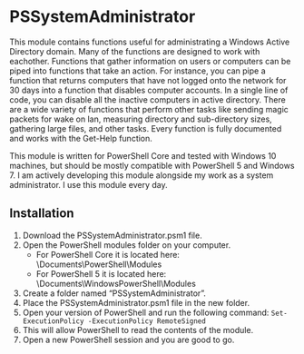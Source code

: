 # PSSystemAdministrator
This module contains functions useful for administrating a Windows Active Directory domain. Many of the functions are designed to work with eachother. Functions that gather information on users or computers can be piped into functions that take an action. For instance, you can pipe a function that returns computers that have not logged onto the network for 30 days into a function that disables computer accounts. In a single line of code, you can disable all the inactive computers in active directory. There are a wide variety of functions that perform other tasks like sending magic packets for wake on lan, measuring directory and sub-directory sizes, gathering large files, and other tasks. Every function is fully documented and works with the Get-Help function. 

This module is written for PowerShell Core and tested with Windows 10 machines, but should be mostly compatible with PowerShell 5 and Windows 7. I am actively developing this module alongside my work as a system administrator. I use this module every day.

## Installation
1. Download the PSSystemAdministrator.psm1 file.
2. Open the PowerShell modules folder on your computer.
   - For PowerShell Core it is located here: \Documents\PowerShell\Modules
   - For PowerShell 5 it is located here: \Documents\WindowsPowerShell\Modules
3. Create a folder named “PSSystemAdministrator”.
4. Place the PSSystemAdministrator.psm1 file in the new folder.
5. Open your version of PowerShell and run the following command: `Set-ExecutionPolicy -ExecutionPolicy RemoteSigned`
6. This will allow PowerShell to read the contents of the module.
7. Open a new PowerShell session and you are good to go.
